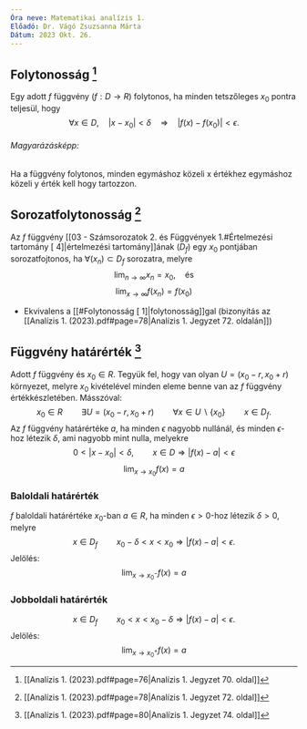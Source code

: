 ```yaml
---
Óra neve: Matematikai analízis 1.
Előadó: Dr. Vágó Zsuzsanna Márta
Dátum: 2023 Okt. 26.
---
```

## Folytonosság [^1]
Egy adott $f$ függvény ($f: D \to R$) folytonos, ha minden tetszőleges $x_0$ pontra teljesül, hogy
$$\forall x \in D, \quad |x-x_0| < \delta \quad\Rightarrow\quad |f(x)-f(x_0)| < \epsilon.$$
###### Magyarázásképp:
Ha a függvény folytonos, minden egymáshoz közeli x értékhez egymáshoz közeli y érték kell hogy tartozzon.
## Sorozatfolytonosság [^2]
Az $f$ függvény [[03 - Számsorozatok 2. és Függvények 1.#Értelmezési tartomány [ 4]|értelmezési tartomány]]ának ($D_f$) egy $x_0$ pontjában sorozatfojtonos, ha $\forall(x_n)\subset D_f$ sorozatra, melyre
$$\lim_{n\to\infty}{x_n}=x_0\text{,}\quad\text{és}$$ $$\lim_{x\to\infty}{f(x_n)}=f(x_0)$$
- Ekvivalens a [[#Folytonosság [ 1]|folytonosság]]gal (bizonyítás az [[Analízis 1. (2023).pdf#page=78|Analízis 1. Jegyzet 72. oldalán]])
## Függvény határérték [^3]
Adott $f$ függvény és $x_0\in R$. Tegyük fel, hogy van olyan $U=(x_0-r, x_0+r)$ környezet, melyre $x_0$ kivételével minden eleme benne van az $f$ függvény értékkészletében. Másszóval:
$$x_0\in R\quad\quad\exists U=(x_0-r,x_0+r)\quad\quad\forall x\in U\backslash\{x_0\}\quad\quad x\in D_f.$$
Az $f$ függvény határértéke $a$, ha minden $\epsilon$ nagyobb nullánál, és minden $\epsilon$-hoz létezik $\delta$, ami nagyobb mint nulla, melyekre
$$0<|x-x_0|<\delta,\quad\quad x\in D\Rightarrow|f(x)-a|<\epsilon$$
$$\lim_{x\to x_0}{f(x)} = a$$
### Baloldali határérték
$f$ baloldali határértéke $x_0$-ban $a\in R$, ha minden $\epsilon>0$-hoz létezik $\delta>0$, melyre
$$x\in D_f\quad\quad x_0-\delta<x<x_0\Rightarrow |f(x)-a|<\epsilon.$$
Jelölés:
$$\lim_{x\to x_0^-}{f(x)}=a$$
### Jobboldali határérték
$$x\in D_f\quad\quad x_0<x<x_0-\delta\Rightarrow |f(x)-a|<\epsilon.$$Jelölés:
$$\lim_{x\to x_0^+}{f(x)}=a$$

[^1]: [[Analízis 1. (2023).pdf#page=76|Analízis 1. Jegyzet 70. oldal]]
[^2]: [[Analízis 1. (2023).pdf#page=78|Analízis 1. Jegyzet 72. oldal]]
[^3]: [[Analízis 1. (2023).pdf#page=80|Analízis 1. Jegyzet 74. oldal]]